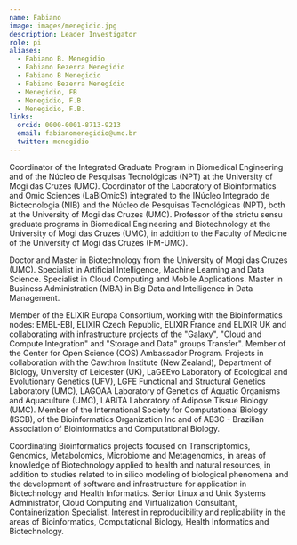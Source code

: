 ```yaml
---
name: Fabiano
image: images/menegidio.jpg
description: Leader Investigator
role: pi
aliases:
  - Fabiano B. Menegidio
  - Fabiano Bezerra Menegidio
  - Fabiano B Menegidio
  - Fabiano Bezerra Menegídio
  - Menegidio, FB
  - Menegidio, F.B
  - Menegidio, F.B.
links:
  orcid: 0000-0001-8713-9213
  email: fabianomenegidio@umc.br
  twitter: menegidio
---
```


Coordinator of the Integrated Graduate Program in Biomedical Engineering and of the Núcleo de Pesquisas Tecnológicas (NPT) at the University of Mogi das Cruzes (UMC). Coordinator of the Laboratory of Bioinformatics and Omic Sciences (LaBiOmicS) integrated to the INúcleo Integrado de Biotecnologia (NIB) and the Núcleo de Pesquisas Tecnológicas (NPT), both at the University of Mogi das Cruzes (UMC). Professor of the strictu sensu graduate programs in Biomedical Engineering and Biotechnology at the University of Mogi das Cruzes (UMC), in addition to the Faculty of Medicine of the University of Mogi das Cruzes (FM-UMC). 

Doctor and Master in Biotechnology from the University of Mogi das Cruzes (UMC). Specialist in Artificial Intelligence, Machine Learning and Data Science. Specialist in Cloud Computing and Mobile Applications. Master in Business Administration (MBA) in Big Data and Intelligence in Data Management.

Member of the ELIXIR Europa Consortium, working with the Bioinformatics nodes: EMBL-EBI, ELIXIR Czech Republic, ELIXIR France and ELIXIR UK and collaborating with infrastructure projects of the "Galaxy", "Cloud and Compute Integration" and "Storage and Data" groups Transfer". Member of the Center for Open Science (COS) Ambassador Program. Projects in collaboration with the Cawthron Institute (New Zealand), Department of Biology, University of Leicester (UK), LaGEEvo Laboratory of Ecological and Evolutionary Genetics (UFV), LGFE Functional and Structural Genetics Laboratory (UMC), LAGOAA Laboratory of Genetics of Aquatic Organisms and Aquaculture (UMC), LABITA Laboratory of Adipose Tissue Biology (UMC). Member of the International Society for Computational Biology (ISCB), of the Bioinformatics Organization Inc and of AB3C - Brazilian Association of Bioinformatics and Computational Biology. 

Coordinating Bioinformatics projects focused on Transcriptomics, Genomics, Metabolomics, Microbiome and Metagenomics, in areas of knowledge of Biotechnology applied to health and natural resources, in addition to studies related to in silico modeling of biological phenomena and the development of software and infrastructure for application in Biotechnology and Health Informatics. Senior Linux and Unix Systems Administrator, Cloud Computing and Virtualization Consultant, Containerization Specialist. Interest in reproducibility and replicability in the areas of Bioinformatics, Computational Biology, Health Informatics and Biotechnology.
